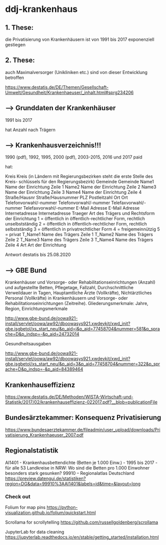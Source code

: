 # ddj-krankenhaus

## 1. These:

die Privatisierung von Krankenhäusern ist von 1991 bis 2017 exponenziell gestiegen 

## 2. These:

auch Maximalversorger (Unikliniken etc.) sind von dieser Entwicklung betroffen



https://www.destatis.de/DE/Themen/Gesellschaft-Umwelt/Gesundheit/Krankenhaeuser/_inhalt.html#sprg234206

## --> Grunddaten der Krankenhäuser

1991 bis 2017

hat Anzahl nach Trägern

## --> Krankenhausverzeichnis!!! 

1990 (pdf), 1992, 1995, 2000 (pdf), 2003-2015, 2016 und 2017 paid 

hat: 

Kreis	Kreis (in Ländern mit Regierungsbezirken steht die erste Stelle des Kreis-
	schlüssels für den Regierungsbezirk)
Gemeinde	Gemeinde
Name1	Name der Einrichtung Zeile 1
Name2	Name der Einrichtung Zeile 2
Name3	Name der Einrichtung Zeile 3
Name4	Name der Einrichtung Zeile 4
Straße/Hausnr	Straße/Hausnummer
PLZ	Postleitzahl
Ort	Ort
Telefonvorwahl/-nummer	Telefonvorwahl/-nummer
Telefaxvorwahl/-nummer	Telefaxvorwahl/-nummer
E-Mail Adresse	E-Mail Adresse
Internetadresse	Internetadresse
Traeger	Art des Trägers und Rechtsform der Einrichtung
	1 = öffentlich in öffentlich-rechtlicher Form, rechtlich unselbstständig
	2 = öffentlich in öffentlich-rechtlicher Form, rechtlich selbstständig
	3 = öffentlich in privatrechtlicher Form
	4 = freigemeinnützig
	5 = privat
T_Name1	Name des Trägers Zeile 1
T_Name2	Name des Trägers Zeile 2
T_Name3	Name des Trägers Zeile 3
T_Name4	Name des Trägers Zeile 4
Art	Art der Einrichtung

Antwort destatis bis 25.08.2020

## --> GBE Bund

Krankenhäuser und Vorsorge- oder Rehabilitationseinrichtungen (Anzahl) und aufgestellte Betten, Pflegetage, Fallzahl, Durchschnittliche Verweildauer in Tagen, Hauptamtliche Ärzte (Vollkräfte), Nichtärztliches Personal (Vollkräfte) in Krankenhäusern und Vorsorge- oder Rehabilitationseinrichtungen (Zeitreihe). Gliederungsmerkmale: Jahre, Region, Einrichtungsmerkmale

http://www.gbe-bund.de/oowa921-install/servlet/oowa/aw92/dboowasys921.xwdevkit/xwd_init?gbe.isgbetol/xs_start_neu/&p_aid=i&p_aid=77458704&nummer=581&p_sprache=D&p_indsp=-&p_aid=24732014

Gesundheitsausgaben

http://www.gbe-bund.de/oowa921-install/servlet/oowa/aw92/dboowasys921.xwdevkit/xwd_init?gbe.isgbetol/xs_start_neu/&p_aid=3&p_aid=77458704&nummer=322&p_sprache=D&p_indsp=-&p_aid=84389464

## Krankenhauseffizienz

https://www.destatis.de/DE/Methoden/WISTA-Wirtschaft-und-Statistik/2017/02/krankenhauseffizienz-022017.pdf?__blob=publicationFile

## Bundesärztekammer: Konsequenz Privatisierung

https://www.bundesaerztekammer.de/fileadmin/user_upload/downloads/Privatisierung_Krankenhaeuser_2007.pdf

## Regionalstatistik
AI1401 - Krankenhausbettendichte (Betten je 1.000 Einw.) - 1995 bis 2017 - für alle 53 Landkreise in NRW: 
Wo sind die Betten pro 1.000 Einwohner besonders stark gesunken?
99910 – Regionalatlas Deutschland
https://preview.datengui.de/statistiken?region=DG&data=99910%3AAI1401&labels=id&time=&layout=long

### Check out

Folium for map pins
https://python-visualization.github.io/folium/quickstart.html

Scrollama for scrollytelling
https://github.com/russellgoldenberg/scrollama

JupyterLab for data cleaning
https://jupyterlab.readthedocs.io/en/stable/getting_started/installation.html
